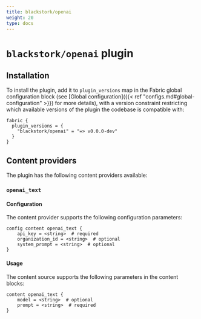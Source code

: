 ```yaml
---
title: blackstork/openai
weight: 20
type: docs
---
```


# `blackstork/openai` plugin

## Installation

To install the plugin, add it to `plugin_versions` map in the Fabric global configuration block (see [Global configuration]({{< ref "configs.md#global-configuration" >}}) for more details), with a version constraint restricting which available versions of the plugin the codebase is compatible with:

```hcl
fabric {
  plugin_versions = {
    "blackstork/openai" = "=> v0.0.0-dev"
  }
}
```



## Content providers
The plugin has the following content providers available:

### `openai_text`

#### Configuration

The content provider supports the following configuration parameters:

```hcl
config content openai_text {
    api_key = <string>  # required
    organization_id = <string>  # optional
    system_prompt = <string>  # optional
}
```

#### Usage

The content source supports the following parameters in the content blocks:

```hcl
content openai_text {
    model = <string>  # optional
    prompt = <string>  # required
}
```

